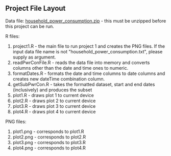 ## Project File Layout

Data file:
[household_power_consumption.zip](https://d396qusza40orc.cloudfront.net/exdata%2Fdata%2Fhousehold_power_consumption.zip) - this must be unzipped before this project can be run.


R files:
<ol>
<li>project1.R - the main file to run project 1 and creates the PNG files.  If the input data file name is not "household_power_consumption.txt", please supply as argument.
<li>readPwrConFile.R - reads the data file into memory and converts columns other than the date and time ones to numeric.
<li>formatDates.R - formats the date and time columns to date columns and creates new dateTime combination column.
<li>getSubPwrCon.R - takes the formatted dataset, start and end dates (inclusively) and produces the subset
<li>plot1.R - draws plot 1 to current device
<li>plot2.R - draws plot 2 to current device
<li>plot3.R - draws plot 3 to current device
<li>plot4.R - draws plot 4 to current device
</ol>


PNG files:
<ol>
<li>plot1.png - corresponds to plot1.R
<li>plot2.png - corresponds to plot2.R
<li>plot3.png - corresponds to plot3.R
<li>plot4.png - corresponds to plot4.R
</ol>


